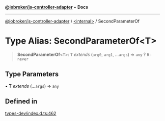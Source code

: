 [**@iobroker/js-controller-adapter**](../../README.md) • **Docs**

***

[@iobroker/js-controller-adapter](../../globals.md) / [\<internal\>](../README.md) / SecondParameterOf

# Type Alias: SecondParameterOf\<T\>

> **SecondParameterOf**\<`T`\>: `T` *extends* (`arg0`, `arg1`, ...`args`) => `any` ? `R` : `never`

## Type Parameters

• **T** *extends* (...`args`) => `any`

## Defined in

[types-dev/index.d.ts:462](https://github.com/ioBroker/ioBroker.js-controller/blob/51faba7cbec9601fb6a2f5142cb3a117e78ab588/packages/types-dev/index.d.ts#L462)
